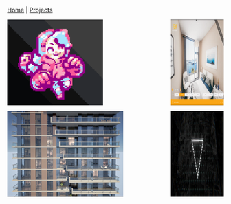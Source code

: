 [Home](index.md) | [Projects](Projects.md) 

<!--
<img src="Projects/Megan/PocketMegBigCrop.PNG" alt="Megan, The game" width="20%" />
<img src="Projects/Interiors/Interior1.png" alt="Interiors" width="20%" />
-->


<div style="display: grid; grid-template-columns: 3fr 1fr; gap: 10px;">
  <a href="Megan.md">
    <img src="Projects/Megan/PocketMegBigCrop.PNG" alt="Megan video game project" style="height: 200px; width: auto">
  </a>
  <a href="Interiors">
    <img src="Projects/Interiors/Interior1.png" alt="Image 2" style="height: 200px; width: auto">
  </a>
  <a href="FakeInteriors.md">
    <img src="Projects/InteriorShader/InteriorsShader4.jpg" alt="Image 3" style="height: 200px; width: auto">
  </a>
  <a href="VFX.md">
    <img src="Projects/VFX/UIReticle2.jpg" alt="Image 3" style="height: 200px; width: auto">
  </a>
</div>


